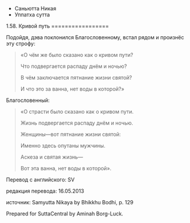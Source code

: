 









* Саньютта Никая
* Уппатха сутта


1\.58\. Кривой путь
\=\=\=\=\=\=\=\=\=\=\=\=\=\=\=\=\=



Подойдя, дэва поклонился Благословенному, встал рядом и произнёс эту строфу:



> «О чём же было сказано как о кривом пути?  
> 
> Что подвергается распаду днём и ночью?  
> 
> В чём заключается пятнание жизни святой?  
> 
> И что это за ванна, нет воды в которой?»


Благословенный:



> «О страсти было сказано как о кривом пути\.  
> 
> Жизнь подвергается распаду днём и ночью\.  
> 
> Женщины—вот пятнание жизни святой:  
> 
> Именно здесь опутаны мужчины\.  
> 
> Аскеза и святая жизнь—  
> 
> Вот эта ванна, нет воды в которой»\.



Перевод с английского: SV


редакция перевода: 16\.05\.2013


источник: Samyutta Nikaya by Bhikkhu Bodhi, p\. 129


Prepared for SuttaCentral by Aminah Borg\-Luck\.






